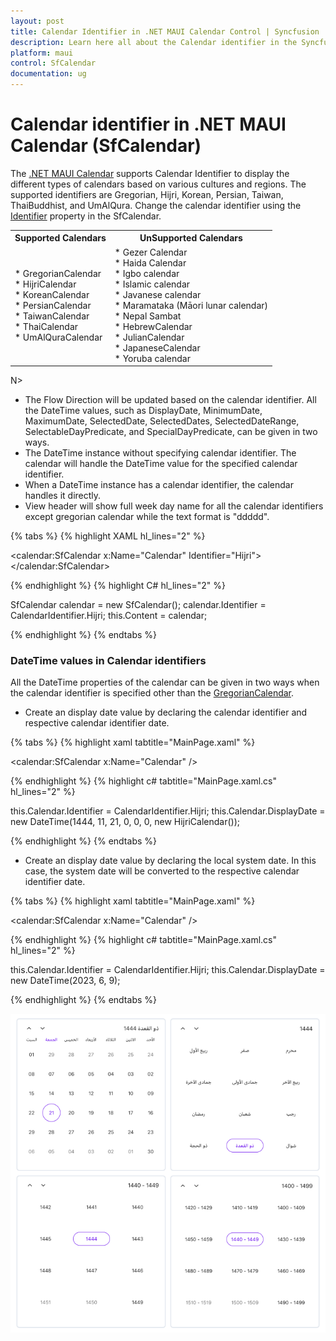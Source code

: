 ```yaml
---
layout: post
title: Calendar Identifier in .NET MAUI Calendar Control | Syncfusion
description: Learn here all about the Calendar identifier in the Syncfusion .NET MAUI Calendar (SfCalendar) control and more details.
platform: maui
control: SfCalendar
documentation: ug
---
```


# Calendar identifier in .NET MAUI Calendar (SfCalendar)
The [.NET MAUI Calendar](https://help.syncfusion.com/cr/maui/Syncfusion.Maui.Calendar.SfCalendar.html) supports Calendar Identifier to display the different types of calendars based on various cultures and regions. The supported identifiers are Gregorian, Hijri, Korean, Persian, Taiwan, ThaiBuddhist, and UmAlQura. Change the calendar identifier using the [Identifier](https://help.syncfusion.com/cr/maui/Syncfusion.Maui.Calendar.SfCalendar.html#Syncfusion_Maui_Calendar_SfCalendar_Identifier) property in the SfCalendar.

<table>
<tr>
<th>Supported Calendars</th>
<th>UnSupported Calendars</th>
</tr>
<tr>

<td>
* GregorianCalendar<br>
* HijriCalendar<br>
* KoreanCalendar<br>
* PersianCalendar<br>
* TaiwanCalendar<br>
* ThaiCalendar<br>
* UmAlQuraCalendar<br>
</td>

<td>
* Gezer Calendar<br>
* Haida Calendar<br>
* Igbo calendar<br>
* Islamic calendar<br>
* Javanese calendar<br>
* Maramataka (Māori lunar calendar)<br>
* Nepal Sambat<br>
* HebrewCalendar<br>
* JulianCalendar<br>
* JapaneseCalendar<br>
* Yoruba calendar<br>
</td>
</tr>
</table>

N>
* The Flow Direction will be updated based on the calendar identifier. All the DateTime values, such as DisplayDate, MinimumDate, MaximumDate, SelectedDate, SelectedDates, SelectedDateRange, SelectableDayPredicate, and SpecialDayPredicate, can be given in two ways.
* The DateTime instance without specifying calendar identifier. The calendar will handle the DateTime value for the specified calendar identifier.
* When a DateTime instance has a calendar identifier, the calendar handles it directly.
* View header will show full week day name for all the calendar identifiers except gregorian calendar while the text format is "ddddd".

{% tabs %}
{% highlight XAML hl_lines="2" %}

<calendar:SfCalendar x:Name="Calendar"
					   Identifier="Hijri">
</calendar:SfCalendar>

{% endhighlight %}
{% highlight C# hl_lines="2" %}

SfCalendar calendar = new SfCalendar();
calendar.Identifier = CalendarIdentifier.Hijri;
this.Content = calendar;

{% endhighlight %}
{% endtabs %}

### DateTime values in Calendar identifiers
All the DateTime properties of the calendar can be given in two ways when the calendar identifier is specified other than the [GregorianCalendar](https://help.syncfusion.com/cr/maui/Syncfusion.Maui.Calendar.CalendarIdentifier.html#Syncfusion_Maui_Calendar_CalendarIdentifier_Gregorian).

* Create an display date value by declaring the calendar identifier and respective calendar identifier date.

{% tabs %}
{% highlight xaml tabtitle="MainPage.xaml" %}

<calendar:SfCalendar x:Name="Calendar" />

{% endhighlight %}
{% highlight c# tabtitle="MainPage.xaml.cs" hl_lines="2" %}

this.Calendar.Identifier = CalendarIdentifier.Hijri;
this.Calendar.DisplayDate = new DateTime(1444, 11, 21, 0, 0, 0, new HijriCalendar());

{% endhighlight %}
{% endtabs %}

* Create an display date value by declaring the local system date. In this case, the system date will be converted to the respective calendar identifier date.

{% tabs %}
{% highlight xaml tabtitle="MainPage.xaml" %}

<calendar:SfCalendar x:Name="Calendar" />

{% endhighlight %}
{% highlight c# tabtitle="MainPage.xaml.cs" hl_lines="2" %}

this.Calendar.Identifier = CalendarIdentifier.Hijri;
this.Calendar.DisplayDate = new DateTime(2023, 6, 9);

{% endhighlight %}
{% endtabs %}

![Multiple views of Calendar identifier in .NET MAUI Calendar.](images/calendar-identifier/maui-multiple-calendar-identifier-views.png)